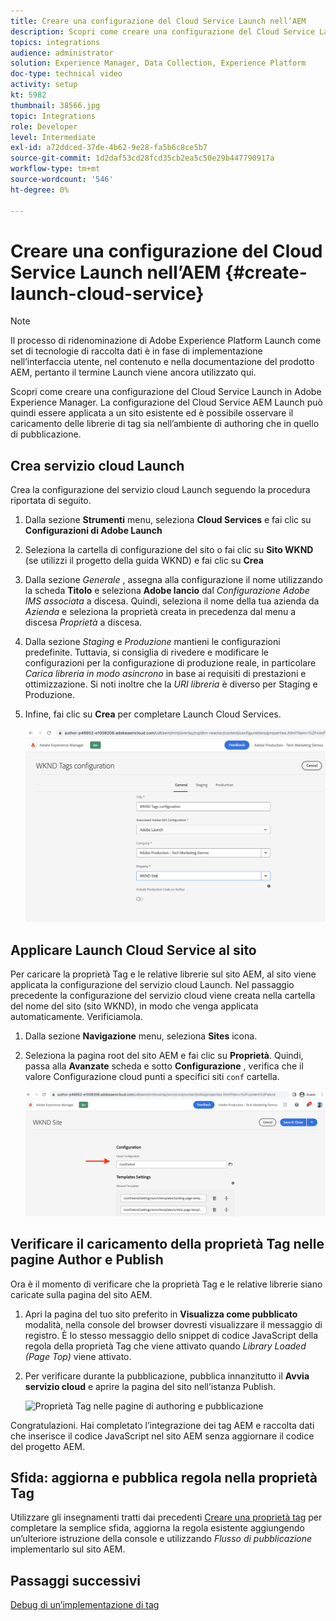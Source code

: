 ```yaml
---
title: Creare una configurazione del Cloud Service Launch nell’AEM
description: Scopri come creare una configurazione del Cloud Service Launch nell’AEM. La configurazione del Cloud Service Launch può quindi essere applicata a un sito esistente ed è possibile osservare il caricamento delle librerie di tag sia nell’ambiente di authoring che in quello di pubblicazione.
topics: integrations
audience: administrator
solution: Experience Manager, Data Collection, Experience Platform
doc-type: technical video
activity: setup
kt: 5982
thumbnail: 38566.jpg
topic: Integrations
role: Developer
level: Intermediate
exl-id: a72ddced-37de-4b62-9e28-fa5b6c8ce5b7
source-git-commit: 1d2daf53cd28fcd35cb2ea5c50e29b447790917a
workflow-type: tm+mt
source-wordcount: '546'
ht-degree: 0%

---
```


# Creare una configurazione del Cloud Service Launch nell’AEM {#create-launch-cloud-service}

>[!NOTE]
>
>Il processo di ridenominazione di Adobe Experience Platform Launch come set di tecnologie di raccolta dati è in fase di implementazione nell’interfaccia utente, nel contenuto e nella documentazione del prodotto AEM, pertanto il termine Launch viene ancora utilizzato qui.

Scopri come creare una configurazione del Cloud Service Launch in Adobe Experience Manager. La configurazione del Cloud Service AEM Launch può quindi essere applicata a un sito esistente ed è possibile osservare il caricamento delle librerie di tag sia nell’ambiente di authoring che in quello di pubblicazione.

## Crea servizio cloud Launch

Crea la configurazione del servizio cloud Launch seguendo la procedura riportata di seguito.

1. Dalla sezione **Strumenti** menu, seleziona **Cloud Services** e fai clic su **Configurazioni di Adobe Launch**

1. Seleziona la cartella di configurazione del sito o fai clic su **Sito WKND** (se utilizzi il progetto della guida WKND) e fai clic su **Crea**

1. Dalla sezione _Generale_ , assegna alla configurazione il nome utilizzando la scheda **Titolo** e seleziona **Adobe lancio** dal _Configurazione Adobe IMS associata_ a discesa. Quindi, seleziona il nome della tua azienda da _Azienda_ e seleziona la proprietà creata in precedenza dal menu a discesa _Proprietà_ a discesa.

1. Dalla sezione _Staging_ e _Produzione_ mantieni le configurazioni predefinite. Tuttavia, si consiglia di rivedere e modificare le configurazioni per la configurazione di produzione reale, in particolare _Carica libreria in modo asincrono_ in base ai requisiti di prestazioni e ottimizzazione. Si noti inoltre che la _URI libreria_ è diverso per Staging e Produzione.

1. Infine, fai clic su **Crea** per completare Launch Cloud Services.

   ![Configurazione Cloud Services di avvio](assets/launch-cloud-services-config.png)

## Applicare Launch Cloud Service al sito

Per caricare la proprietà Tag e le relative librerie sul sito AEM, al sito viene applicata la configurazione del servizio cloud Launch. Nel passaggio precedente la configurazione del servizio cloud viene creata nella cartella del nome del sito (sito WKND), in modo che venga applicata automaticamente. Verificiamola.

1. Dalla sezione **Navigazione** menu, seleziona **Sites** icona.

1. Seleziona la pagina root del sito AEM e fai clic su **Proprietà**. Quindi, passa alla **Avanzate** scheda e sotto **Configurazione** , verifica che il valore Configurazione cloud punti a specifici siti `conf` cartella.

   ![Applica configurazione Cloud Services al sito](assets/apply-cloud-services-config-to-site.png)

## Verificare il caricamento della proprietà Tag nelle pagine Author e Publish

Ora è il momento di verificare che la proprietà Tag e le relative librerie siano caricate sulla pagina del sito AEM.

1. Apri la pagina del tuo sito preferito in **Visualizza come pubblicato** modalità, nella console del browser dovresti visualizzare il messaggio di registro. È lo stesso messaggio dello snippet di codice JavaScript della regola della proprietà Tag che viene attivato quando _Library Loaded (Page Top)_ viene attivato.

1. Per verificare durante la pubblicazione, pubblica innanzitutto il **Avvia servizio cloud** e aprire la pagina del sito nell’istanza Publish.

   ![Proprietà Tag nelle pagine di authoring e pubblicazione](assets/tag-property-on-author-publish-pages.png)

Congratulazioni. Hai completato l’integrazione dei tag AEM e raccolta dati che inserisce il codice JavaScript nel sito AEM senza aggiornare il codice del progetto AEM.

## Sfida: aggiorna e pubblica regola nella proprietà Tag

Utilizzare gli insegnamenti tratti dai precedenti [Creare una proprietà tag](./create-tag-property.md) per completare la semplice sfida, aggiorna la regola esistente aggiungendo un’ulteriore istruzione della console e utilizzando _Flusso di pubblicazione_ implementarlo sul sito AEM.

## Passaggi successivi

[Debug di un’implementazione di tag](debug-tags-implementation.md)

